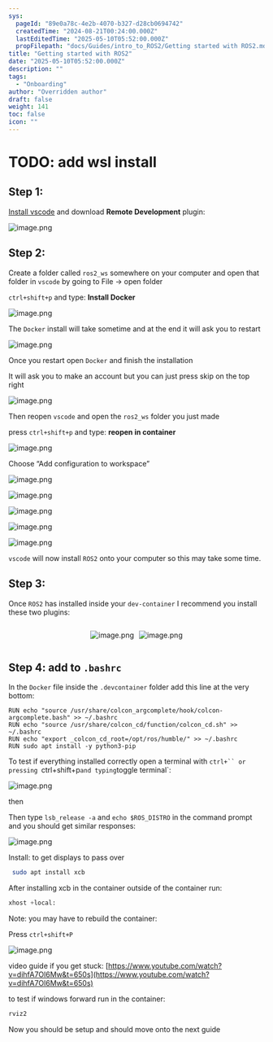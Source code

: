 ```yaml
---
sys:
  pageId: "89e0a78c-4e2b-4070-b327-d28cb0694742"
  createdTime: "2024-08-21T00:24:00.000Z"
  lastEditedTime: "2025-05-10T05:52:00.000Z"
  propFilepath: "docs/Guides/intro_to_ROS2/Getting started with ROS2.md"
title: "Getting started with ROS2"
date: "2025-05-10T05:52:00.000Z"
description: ""
tags:
  - "Onboarding"
author: "Overridden author"
draft: false
weight: 141
toc: false
icon: ""
---
```


# TODO: add wsl install

## Step 1:

[Install vscode](https://code.visualstudio.com/download) and download **Remote Development** plugin:

![image.png](https://prod-files-secure.s3.us-west-2.amazonaws.com/d518164a-d88e-44d1-a4ee-3adb3bd8bce0/efb52993-1881-4a40-b95e-6f020334f022/image.png?X-Amz-Algorithm=AWS4-HMAC-SHA256&X-Amz-Content-Sha256=UNSIGNED-PAYLOAD&X-Amz-Credential=ASIAZI2LB4665DXC5ICW%2F20250601%2Fus-west-2%2Fs3%2Faws4_request&X-Amz-Date=20250601T100858Z&X-Amz-Expires=3600&X-Amz-Security-Token=IQoJb3JpZ2luX2VjEAoaCXVzLXdlc3QtMiJGMEQCIBLdv3ZJAdy%2BMxsoNoOP2j6QUJ1pkZ9BgSPveQXhIpx7AiBL44HNqZ%2FH9%2BXWebt0B9OtjjrxjYDQ7clnJg8pr26DKCqIBAjT%2F%2F%2F%2F%2F%2F%2F%2F%2F%2F8BEAAaDDYzNzQyMzE4MzgwNSIMRQvdy2vMLO7oGtanKtwDQ8OfolnhRKhixbvoiTX5ajnDlZLRAZVMdoKT2NVb16%2Bg4al0s0he801YP6BX6V9O9PQjdLCuaFnZ9TGqrrOTANZ6OLxwmq7ieMLeoX8qc25uq4CGb0x8CD9St8Sk0lvoUPU6CcS656SU4RbFdbnfSGi5gG2hO7n6xU4IJ2WqAx5HGxUPEzzDkI2CVZP4dh%2Fw%2Bh3VRUfkKGmAlZ4k9ZAMACwsevC2B4crxP%2FqFyhcK4x6hHzXq2aVePgLWfEl1JAg0m866CUhk4kdJKRmkgFUtfjgRweZbgOO%2F0K8KoGR%2B%2FKH7yDMUEa1swypLcBP50cSHPYuH9ZsNmNEYPUdM45l5CL%2F1Zj%2FUVSBJLh%2B1UkMTe5HtMgiYmf0Zu30cD08P14Qfv2CneF%2FBncXqAtJs0KM4Dr1UXR6oiocr131yeGqbKA%2BC6sxVb%2FYlJze2q70%2BsBCAtyvQzOHZCMz1dJF80DHhu31qzTwrwSXX0xl3LwdPkABIVyQvDJX4QxEI4fkU9xHduQybTIy36FPImTUZhJkdwOJb1heWyevzwQnQRFmzZI8NGfQExVQk%2B%2BD7KM2nON5u0OBbFWlqsxTni%2BP5SXohXV2DkG72HOI%2B2F8ektUXtsmVzxi1r4X6p8AwsIw277wwQY6pgHHx3YrtNcxp2DpxN7pqFhAwcP1TBbkDIxLqScqk%2BqJOpwT1mvExPAQj3ozB%2BiOxyn6ofikJBnCzDuJlMM02Qxg6Cb8FcOfiGoFvOKtIhA9solVh5vgqXe9m7eeJ85nN8f0DofpKgQHMtqlpKgCGQi%2BszdI6OvEDNtK8Vzp2SkLZh7Rjh3Jo%2FDXB2Si2c2vrNLwSbzggG5Rdh56LxBXJyduZc8odHmS&X-Amz-Signature=2580c8e830e3537ef0aa80fd201d3313ade1fb45af6c9c233796c7edd5c54706&X-Amz-SignedHeaders=host&x-id=GetObject)

## Step 2:

Create a folder called `ros2_ws` somewhere on your computer and open that folder in `vscode` by going to File → open folder 

`ctrl+shift+p` and type: **Install Docker**

![image.png](https://prod-files-secure.s3.us-west-2.amazonaws.com/d518164a-d88e-44d1-a4ee-3adb3bd8bce0/2269dc0e-1cd5-47ff-bceb-c04ad9b2eab0/image.png?X-Amz-Algorithm=AWS4-HMAC-SHA256&X-Amz-Content-Sha256=UNSIGNED-PAYLOAD&X-Amz-Credential=ASIAZI2LB4665DXC5ICW%2F20250601%2Fus-west-2%2Fs3%2Faws4_request&X-Amz-Date=20250601T100858Z&X-Amz-Expires=3600&X-Amz-Security-Token=IQoJb3JpZ2luX2VjEAoaCXVzLXdlc3QtMiJGMEQCIBLdv3ZJAdy%2BMxsoNoOP2j6QUJ1pkZ9BgSPveQXhIpx7AiBL44HNqZ%2FH9%2BXWebt0B9OtjjrxjYDQ7clnJg8pr26DKCqIBAjT%2F%2F%2F%2F%2F%2F%2F%2F%2F%2F8BEAAaDDYzNzQyMzE4MzgwNSIMRQvdy2vMLO7oGtanKtwDQ8OfolnhRKhixbvoiTX5ajnDlZLRAZVMdoKT2NVb16%2Bg4al0s0he801YP6BX6V9O9PQjdLCuaFnZ9TGqrrOTANZ6OLxwmq7ieMLeoX8qc25uq4CGb0x8CD9St8Sk0lvoUPU6CcS656SU4RbFdbnfSGi5gG2hO7n6xU4IJ2WqAx5HGxUPEzzDkI2CVZP4dh%2Fw%2Bh3VRUfkKGmAlZ4k9ZAMACwsevC2B4crxP%2FqFyhcK4x6hHzXq2aVePgLWfEl1JAg0m866CUhk4kdJKRmkgFUtfjgRweZbgOO%2F0K8KoGR%2B%2FKH7yDMUEa1swypLcBP50cSHPYuH9ZsNmNEYPUdM45l5CL%2F1Zj%2FUVSBJLh%2B1UkMTe5HtMgiYmf0Zu30cD08P14Qfv2CneF%2FBncXqAtJs0KM4Dr1UXR6oiocr131yeGqbKA%2BC6sxVb%2FYlJze2q70%2BsBCAtyvQzOHZCMz1dJF80DHhu31qzTwrwSXX0xl3LwdPkABIVyQvDJX4QxEI4fkU9xHduQybTIy36FPImTUZhJkdwOJb1heWyevzwQnQRFmzZI8NGfQExVQk%2B%2BD7KM2nON5u0OBbFWlqsxTni%2BP5SXohXV2DkG72HOI%2B2F8ektUXtsmVzxi1r4X6p8AwsIw277wwQY6pgHHx3YrtNcxp2DpxN7pqFhAwcP1TBbkDIxLqScqk%2BqJOpwT1mvExPAQj3ozB%2BiOxyn6ofikJBnCzDuJlMM02Qxg6Cb8FcOfiGoFvOKtIhA9solVh5vgqXe9m7eeJ85nN8f0DofpKgQHMtqlpKgCGQi%2BszdI6OvEDNtK8Vzp2SkLZh7Rjh3Jo%2FDXB2Si2c2vrNLwSbzggG5Rdh56LxBXJyduZc8odHmS&X-Amz-Signature=4f88b4eb610be6458c831b53c0449e55ffd6107ae91107748210bc00628069a8&X-Amz-SignedHeaders=host&x-id=GetObject)

The `Docker` install will take sometime and at the end it will ask you to restart

![image.png](https://prod-files-secure.s3.us-west-2.amazonaws.com/d518164a-d88e-44d1-a4ee-3adb3bd8bce0/ed233f78-be33-4b1f-b89c-9c346c0e961e/image.png?X-Amz-Algorithm=AWS4-HMAC-SHA256&X-Amz-Content-Sha256=UNSIGNED-PAYLOAD&X-Amz-Credential=ASIAZI2LB4665DXC5ICW%2F20250601%2Fus-west-2%2Fs3%2Faws4_request&X-Amz-Date=20250601T100858Z&X-Amz-Expires=3600&X-Amz-Security-Token=IQoJb3JpZ2luX2VjEAoaCXVzLXdlc3QtMiJGMEQCIBLdv3ZJAdy%2BMxsoNoOP2j6QUJ1pkZ9BgSPveQXhIpx7AiBL44HNqZ%2FH9%2BXWebt0B9OtjjrxjYDQ7clnJg8pr26DKCqIBAjT%2F%2F%2F%2F%2F%2F%2F%2F%2F%2F8BEAAaDDYzNzQyMzE4MzgwNSIMRQvdy2vMLO7oGtanKtwDQ8OfolnhRKhixbvoiTX5ajnDlZLRAZVMdoKT2NVb16%2Bg4al0s0he801YP6BX6V9O9PQjdLCuaFnZ9TGqrrOTANZ6OLxwmq7ieMLeoX8qc25uq4CGb0x8CD9St8Sk0lvoUPU6CcS656SU4RbFdbnfSGi5gG2hO7n6xU4IJ2WqAx5HGxUPEzzDkI2CVZP4dh%2Fw%2Bh3VRUfkKGmAlZ4k9ZAMACwsevC2B4crxP%2FqFyhcK4x6hHzXq2aVePgLWfEl1JAg0m866CUhk4kdJKRmkgFUtfjgRweZbgOO%2F0K8KoGR%2B%2FKH7yDMUEa1swypLcBP50cSHPYuH9ZsNmNEYPUdM45l5CL%2F1Zj%2FUVSBJLh%2B1UkMTe5HtMgiYmf0Zu30cD08P14Qfv2CneF%2FBncXqAtJs0KM4Dr1UXR6oiocr131yeGqbKA%2BC6sxVb%2FYlJze2q70%2BsBCAtyvQzOHZCMz1dJF80DHhu31qzTwrwSXX0xl3LwdPkABIVyQvDJX4QxEI4fkU9xHduQybTIy36FPImTUZhJkdwOJb1heWyevzwQnQRFmzZI8NGfQExVQk%2B%2BD7KM2nON5u0OBbFWlqsxTni%2BP5SXohXV2DkG72HOI%2B2F8ektUXtsmVzxi1r4X6p8AwsIw277wwQY6pgHHx3YrtNcxp2DpxN7pqFhAwcP1TBbkDIxLqScqk%2BqJOpwT1mvExPAQj3ozB%2BiOxyn6ofikJBnCzDuJlMM02Qxg6Cb8FcOfiGoFvOKtIhA9solVh5vgqXe9m7eeJ85nN8f0DofpKgQHMtqlpKgCGQi%2BszdI6OvEDNtK8Vzp2SkLZh7Rjh3Jo%2FDXB2Si2c2vrNLwSbzggG5Rdh56LxBXJyduZc8odHmS&X-Amz-Signature=2f2907af0a64495780d4934f72dfc781a933de6e37f47e62f781e571f4ca9468&X-Amz-SignedHeaders=host&x-id=GetObject)

Once you restart open `Docker` and finish the installation

It will ask you to make an account but you can just press skip on the top right

![image.png](https://prod-files-secure.s3.us-west-2.amazonaws.com/d518164a-d88e-44d1-a4ee-3adb3bd8bce0/21010ad9-1659-4fd9-9f59-9932a09b2a3d/image.png?X-Amz-Algorithm=AWS4-HMAC-SHA256&X-Amz-Content-Sha256=UNSIGNED-PAYLOAD&X-Amz-Credential=ASIAZI2LB4665DXC5ICW%2F20250601%2Fus-west-2%2Fs3%2Faws4_request&X-Amz-Date=20250601T100858Z&X-Amz-Expires=3600&X-Amz-Security-Token=IQoJb3JpZ2luX2VjEAoaCXVzLXdlc3QtMiJGMEQCIBLdv3ZJAdy%2BMxsoNoOP2j6QUJ1pkZ9BgSPveQXhIpx7AiBL44HNqZ%2FH9%2BXWebt0B9OtjjrxjYDQ7clnJg8pr26DKCqIBAjT%2F%2F%2F%2F%2F%2F%2F%2F%2F%2F8BEAAaDDYzNzQyMzE4MzgwNSIMRQvdy2vMLO7oGtanKtwDQ8OfolnhRKhixbvoiTX5ajnDlZLRAZVMdoKT2NVb16%2Bg4al0s0he801YP6BX6V9O9PQjdLCuaFnZ9TGqrrOTANZ6OLxwmq7ieMLeoX8qc25uq4CGb0x8CD9St8Sk0lvoUPU6CcS656SU4RbFdbnfSGi5gG2hO7n6xU4IJ2WqAx5HGxUPEzzDkI2CVZP4dh%2Fw%2Bh3VRUfkKGmAlZ4k9ZAMACwsevC2B4crxP%2FqFyhcK4x6hHzXq2aVePgLWfEl1JAg0m866CUhk4kdJKRmkgFUtfjgRweZbgOO%2F0K8KoGR%2B%2FKH7yDMUEa1swypLcBP50cSHPYuH9ZsNmNEYPUdM45l5CL%2F1Zj%2FUVSBJLh%2B1UkMTe5HtMgiYmf0Zu30cD08P14Qfv2CneF%2FBncXqAtJs0KM4Dr1UXR6oiocr131yeGqbKA%2BC6sxVb%2FYlJze2q70%2BsBCAtyvQzOHZCMz1dJF80DHhu31qzTwrwSXX0xl3LwdPkABIVyQvDJX4QxEI4fkU9xHduQybTIy36FPImTUZhJkdwOJb1heWyevzwQnQRFmzZI8NGfQExVQk%2B%2BD7KM2nON5u0OBbFWlqsxTni%2BP5SXohXV2DkG72HOI%2B2F8ektUXtsmVzxi1r4X6p8AwsIw277wwQY6pgHHx3YrtNcxp2DpxN7pqFhAwcP1TBbkDIxLqScqk%2BqJOpwT1mvExPAQj3ozB%2BiOxyn6ofikJBnCzDuJlMM02Qxg6Cb8FcOfiGoFvOKtIhA9solVh5vgqXe9m7eeJ85nN8f0DofpKgQHMtqlpKgCGQi%2BszdI6OvEDNtK8Vzp2SkLZh7Rjh3Jo%2FDXB2Si2c2vrNLwSbzggG5Rdh56LxBXJyduZc8odHmS&X-Amz-Signature=fdf4b4bfd085913aafacc5055bdfb85fe9ca51ee586f4dfeef7130e6add20feb&X-Amz-SignedHeaders=host&x-id=GetObject)

Then reopen `vscode` and open the `ros2_ws` folder you just made

press `ctrl+shift+p` and type: **reopen in container**

![image.png](https://prod-files-secure.s3.us-west-2.amazonaws.com/d518164a-d88e-44d1-a4ee-3adb3bd8bce0/4e93b8c2-41ad-488c-8095-c74205196118/image.png?X-Amz-Algorithm=AWS4-HMAC-SHA256&X-Amz-Content-Sha256=UNSIGNED-PAYLOAD&X-Amz-Credential=ASIAZI2LB4665DXC5ICW%2F20250601%2Fus-west-2%2Fs3%2Faws4_request&X-Amz-Date=20250601T100858Z&X-Amz-Expires=3600&X-Amz-Security-Token=IQoJb3JpZ2luX2VjEAoaCXVzLXdlc3QtMiJGMEQCIBLdv3ZJAdy%2BMxsoNoOP2j6QUJ1pkZ9BgSPveQXhIpx7AiBL44HNqZ%2FH9%2BXWebt0B9OtjjrxjYDQ7clnJg8pr26DKCqIBAjT%2F%2F%2F%2F%2F%2F%2F%2F%2F%2F8BEAAaDDYzNzQyMzE4MzgwNSIMRQvdy2vMLO7oGtanKtwDQ8OfolnhRKhixbvoiTX5ajnDlZLRAZVMdoKT2NVb16%2Bg4al0s0he801YP6BX6V9O9PQjdLCuaFnZ9TGqrrOTANZ6OLxwmq7ieMLeoX8qc25uq4CGb0x8CD9St8Sk0lvoUPU6CcS656SU4RbFdbnfSGi5gG2hO7n6xU4IJ2WqAx5HGxUPEzzDkI2CVZP4dh%2Fw%2Bh3VRUfkKGmAlZ4k9ZAMACwsevC2B4crxP%2FqFyhcK4x6hHzXq2aVePgLWfEl1JAg0m866CUhk4kdJKRmkgFUtfjgRweZbgOO%2F0K8KoGR%2B%2FKH7yDMUEa1swypLcBP50cSHPYuH9ZsNmNEYPUdM45l5CL%2F1Zj%2FUVSBJLh%2B1UkMTe5HtMgiYmf0Zu30cD08P14Qfv2CneF%2FBncXqAtJs0KM4Dr1UXR6oiocr131yeGqbKA%2BC6sxVb%2FYlJze2q70%2BsBCAtyvQzOHZCMz1dJF80DHhu31qzTwrwSXX0xl3LwdPkABIVyQvDJX4QxEI4fkU9xHduQybTIy36FPImTUZhJkdwOJb1heWyevzwQnQRFmzZI8NGfQExVQk%2B%2BD7KM2nON5u0OBbFWlqsxTni%2BP5SXohXV2DkG72HOI%2B2F8ektUXtsmVzxi1r4X6p8AwsIw277wwQY6pgHHx3YrtNcxp2DpxN7pqFhAwcP1TBbkDIxLqScqk%2BqJOpwT1mvExPAQj3ozB%2BiOxyn6ofikJBnCzDuJlMM02Qxg6Cb8FcOfiGoFvOKtIhA9solVh5vgqXe9m7eeJ85nN8f0DofpKgQHMtqlpKgCGQi%2BszdI6OvEDNtK8Vzp2SkLZh7Rjh3Jo%2FDXB2Si2c2vrNLwSbzggG5Rdh56LxBXJyduZc8odHmS&X-Amz-Signature=03a897f9cb035f508a12040ee709e6f1d724830d0f0bf466a51a3ab6c89fb18b&X-Amz-SignedHeaders=host&x-id=GetObject)

Choose “Add configuration to workspace”

![image.png](https://prod-files-secure.s3.us-west-2.amazonaws.com/d518164a-d88e-44d1-a4ee-3adb3bd8bce0/9560b282-5060-4989-ba37-97e7b2c22476/image.png?X-Amz-Algorithm=AWS4-HMAC-SHA256&X-Amz-Content-Sha256=UNSIGNED-PAYLOAD&X-Amz-Credential=ASIAZI2LB4665DXC5ICW%2F20250601%2Fus-west-2%2Fs3%2Faws4_request&X-Amz-Date=20250601T100858Z&X-Amz-Expires=3600&X-Amz-Security-Token=IQoJb3JpZ2luX2VjEAoaCXVzLXdlc3QtMiJGMEQCIBLdv3ZJAdy%2BMxsoNoOP2j6QUJ1pkZ9BgSPveQXhIpx7AiBL44HNqZ%2FH9%2BXWebt0B9OtjjrxjYDQ7clnJg8pr26DKCqIBAjT%2F%2F%2F%2F%2F%2F%2F%2F%2F%2F8BEAAaDDYzNzQyMzE4MzgwNSIMRQvdy2vMLO7oGtanKtwDQ8OfolnhRKhixbvoiTX5ajnDlZLRAZVMdoKT2NVb16%2Bg4al0s0he801YP6BX6V9O9PQjdLCuaFnZ9TGqrrOTANZ6OLxwmq7ieMLeoX8qc25uq4CGb0x8CD9St8Sk0lvoUPU6CcS656SU4RbFdbnfSGi5gG2hO7n6xU4IJ2WqAx5HGxUPEzzDkI2CVZP4dh%2Fw%2Bh3VRUfkKGmAlZ4k9ZAMACwsevC2B4crxP%2FqFyhcK4x6hHzXq2aVePgLWfEl1JAg0m866CUhk4kdJKRmkgFUtfjgRweZbgOO%2F0K8KoGR%2B%2FKH7yDMUEa1swypLcBP50cSHPYuH9ZsNmNEYPUdM45l5CL%2F1Zj%2FUVSBJLh%2B1UkMTe5HtMgiYmf0Zu30cD08P14Qfv2CneF%2FBncXqAtJs0KM4Dr1UXR6oiocr131yeGqbKA%2BC6sxVb%2FYlJze2q70%2BsBCAtyvQzOHZCMz1dJF80DHhu31qzTwrwSXX0xl3LwdPkABIVyQvDJX4QxEI4fkU9xHduQybTIy36FPImTUZhJkdwOJb1heWyevzwQnQRFmzZI8NGfQExVQk%2B%2BD7KM2nON5u0OBbFWlqsxTni%2BP5SXohXV2DkG72HOI%2B2F8ektUXtsmVzxi1r4X6p8AwsIw277wwQY6pgHHx3YrtNcxp2DpxN7pqFhAwcP1TBbkDIxLqScqk%2BqJOpwT1mvExPAQj3ozB%2BiOxyn6ofikJBnCzDuJlMM02Qxg6Cb8FcOfiGoFvOKtIhA9solVh5vgqXe9m7eeJ85nN8f0DofpKgQHMtqlpKgCGQi%2BszdI6OvEDNtK8Vzp2SkLZh7Rjh3Jo%2FDXB2Si2c2vrNLwSbzggG5Rdh56LxBXJyduZc8odHmS&X-Amz-Signature=f360b5f0fb4a80919fedf9d5f634232ee9ae92877a3755ac2c07c03dea09a2e6&X-Amz-SignedHeaders=host&x-id=GetObject)

![image.png](https://prod-files-secure.s3.us-west-2.amazonaws.com/d518164a-d88e-44d1-a4ee-3adb3bd8bce0/2ee63f81-886b-48e8-a553-dc6e5eac99e4/image.png?X-Amz-Algorithm=AWS4-HMAC-SHA256&X-Amz-Content-Sha256=UNSIGNED-PAYLOAD&X-Amz-Credential=ASIAZI2LB4665DXC5ICW%2F20250601%2Fus-west-2%2Fs3%2Faws4_request&X-Amz-Date=20250601T100858Z&X-Amz-Expires=3600&X-Amz-Security-Token=IQoJb3JpZ2luX2VjEAoaCXVzLXdlc3QtMiJGMEQCIBLdv3ZJAdy%2BMxsoNoOP2j6QUJ1pkZ9BgSPveQXhIpx7AiBL44HNqZ%2FH9%2BXWebt0B9OtjjrxjYDQ7clnJg8pr26DKCqIBAjT%2F%2F%2F%2F%2F%2F%2F%2F%2F%2F8BEAAaDDYzNzQyMzE4MzgwNSIMRQvdy2vMLO7oGtanKtwDQ8OfolnhRKhixbvoiTX5ajnDlZLRAZVMdoKT2NVb16%2Bg4al0s0he801YP6BX6V9O9PQjdLCuaFnZ9TGqrrOTANZ6OLxwmq7ieMLeoX8qc25uq4CGb0x8CD9St8Sk0lvoUPU6CcS656SU4RbFdbnfSGi5gG2hO7n6xU4IJ2WqAx5HGxUPEzzDkI2CVZP4dh%2Fw%2Bh3VRUfkKGmAlZ4k9ZAMACwsevC2B4crxP%2FqFyhcK4x6hHzXq2aVePgLWfEl1JAg0m866CUhk4kdJKRmkgFUtfjgRweZbgOO%2F0K8KoGR%2B%2FKH7yDMUEa1swypLcBP50cSHPYuH9ZsNmNEYPUdM45l5CL%2F1Zj%2FUVSBJLh%2B1UkMTe5HtMgiYmf0Zu30cD08P14Qfv2CneF%2FBncXqAtJs0KM4Dr1UXR6oiocr131yeGqbKA%2BC6sxVb%2FYlJze2q70%2BsBCAtyvQzOHZCMz1dJF80DHhu31qzTwrwSXX0xl3LwdPkABIVyQvDJX4QxEI4fkU9xHduQybTIy36FPImTUZhJkdwOJb1heWyevzwQnQRFmzZI8NGfQExVQk%2B%2BD7KM2nON5u0OBbFWlqsxTni%2BP5SXohXV2DkG72HOI%2B2F8ektUXtsmVzxi1r4X6p8AwsIw277wwQY6pgHHx3YrtNcxp2DpxN7pqFhAwcP1TBbkDIxLqScqk%2BqJOpwT1mvExPAQj3ozB%2BiOxyn6ofikJBnCzDuJlMM02Qxg6Cb8FcOfiGoFvOKtIhA9solVh5vgqXe9m7eeJ85nN8f0DofpKgQHMtqlpKgCGQi%2BszdI6OvEDNtK8Vzp2SkLZh7Rjh3Jo%2FDXB2Si2c2vrNLwSbzggG5Rdh56LxBXJyduZc8odHmS&X-Amz-Signature=e3bfa038f8e943df29d06010d10dccdb09b41a469190cda3e596c295470de772&X-Amz-SignedHeaders=host&x-id=GetObject)

![image.png](https://prod-files-secure.s3.us-west-2.amazonaws.com/d518164a-d88e-44d1-a4ee-3adb3bd8bce0/ae1580b2-b048-407e-aed9-b584224a7a04/image.png?X-Amz-Algorithm=AWS4-HMAC-SHA256&X-Amz-Content-Sha256=UNSIGNED-PAYLOAD&X-Amz-Credential=ASIAZI2LB4665DXC5ICW%2F20250601%2Fus-west-2%2Fs3%2Faws4_request&X-Amz-Date=20250601T100858Z&X-Amz-Expires=3600&X-Amz-Security-Token=IQoJb3JpZ2luX2VjEAoaCXVzLXdlc3QtMiJGMEQCIBLdv3ZJAdy%2BMxsoNoOP2j6QUJ1pkZ9BgSPveQXhIpx7AiBL44HNqZ%2FH9%2BXWebt0B9OtjjrxjYDQ7clnJg8pr26DKCqIBAjT%2F%2F%2F%2F%2F%2F%2F%2F%2F%2F8BEAAaDDYzNzQyMzE4MzgwNSIMRQvdy2vMLO7oGtanKtwDQ8OfolnhRKhixbvoiTX5ajnDlZLRAZVMdoKT2NVb16%2Bg4al0s0he801YP6BX6V9O9PQjdLCuaFnZ9TGqrrOTANZ6OLxwmq7ieMLeoX8qc25uq4CGb0x8CD9St8Sk0lvoUPU6CcS656SU4RbFdbnfSGi5gG2hO7n6xU4IJ2WqAx5HGxUPEzzDkI2CVZP4dh%2Fw%2Bh3VRUfkKGmAlZ4k9ZAMACwsevC2B4crxP%2FqFyhcK4x6hHzXq2aVePgLWfEl1JAg0m866CUhk4kdJKRmkgFUtfjgRweZbgOO%2F0K8KoGR%2B%2FKH7yDMUEa1swypLcBP50cSHPYuH9ZsNmNEYPUdM45l5CL%2F1Zj%2FUVSBJLh%2B1UkMTe5HtMgiYmf0Zu30cD08P14Qfv2CneF%2FBncXqAtJs0KM4Dr1UXR6oiocr131yeGqbKA%2BC6sxVb%2FYlJze2q70%2BsBCAtyvQzOHZCMz1dJF80DHhu31qzTwrwSXX0xl3LwdPkABIVyQvDJX4QxEI4fkU9xHduQybTIy36FPImTUZhJkdwOJb1heWyevzwQnQRFmzZI8NGfQExVQk%2B%2BD7KM2nON5u0OBbFWlqsxTni%2BP5SXohXV2DkG72HOI%2B2F8ektUXtsmVzxi1r4X6p8AwsIw277wwQY6pgHHx3YrtNcxp2DpxN7pqFhAwcP1TBbkDIxLqScqk%2BqJOpwT1mvExPAQj3ozB%2BiOxyn6ofikJBnCzDuJlMM02Qxg6Cb8FcOfiGoFvOKtIhA9solVh5vgqXe9m7eeJ85nN8f0DofpKgQHMtqlpKgCGQi%2BszdI6OvEDNtK8Vzp2SkLZh7Rjh3Jo%2FDXB2Si2c2vrNLwSbzggG5Rdh56LxBXJyduZc8odHmS&X-Amz-Signature=43aeb266fdb66b4bbd6029cd3aba1c29a0860f35e83530cc34b6d48d8f432694&X-Amz-SignedHeaders=host&x-id=GetObject)

![image.png](https://prod-files-secure.s3.us-west-2.amazonaws.com/d518164a-d88e-44d1-a4ee-3adb3bd8bce0/53255b28-f75e-430f-b9e3-c0ac8577e42b/image.png?X-Amz-Algorithm=AWS4-HMAC-SHA256&X-Amz-Content-Sha256=UNSIGNED-PAYLOAD&X-Amz-Credential=ASIAZI2LB4665DXC5ICW%2F20250601%2Fus-west-2%2Fs3%2Faws4_request&X-Amz-Date=20250601T100858Z&X-Amz-Expires=3600&X-Amz-Security-Token=IQoJb3JpZ2luX2VjEAoaCXVzLXdlc3QtMiJGMEQCIBLdv3ZJAdy%2BMxsoNoOP2j6QUJ1pkZ9BgSPveQXhIpx7AiBL44HNqZ%2FH9%2BXWebt0B9OtjjrxjYDQ7clnJg8pr26DKCqIBAjT%2F%2F%2F%2F%2F%2F%2F%2F%2F%2F8BEAAaDDYzNzQyMzE4MzgwNSIMRQvdy2vMLO7oGtanKtwDQ8OfolnhRKhixbvoiTX5ajnDlZLRAZVMdoKT2NVb16%2Bg4al0s0he801YP6BX6V9O9PQjdLCuaFnZ9TGqrrOTANZ6OLxwmq7ieMLeoX8qc25uq4CGb0x8CD9St8Sk0lvoUPU6CcS656SU4RbFdbnfSGi5gG2hO7n6xU4IJ2WqAx5HGxUPEzzDkI2CVZP4dh%2Fw%2Bh3VRUfkKGmAlZ4k9ZAMACwsevC2B4crxP%2FqFyhcK4x6hHzXq2aVePgLWfEl1JAg0m866CUhk4kdJKRmkgFUtfjgRweZbgOO%2F0K8KoGR%2B%2FKH7yDMUEa1swypLcBP50cSHPYuH9ZsNmNEYPUdM45l5CL%2F1Zj%2FUVSBJLh%2B1UkMTe5HtMgiYmf0Zu30cD08P14Qfv2CneF%2FBncXqAtJs0KM4Dr1UXR6oiocr131yeGqbKA%2BC6sxVb%2FYlJze2q70%2BsBCAtyvQzOHZCMz1dJF80DHhu31qzTwrwSXX0xl3LwdPkABIVyQvDJX4QxEI4fkU9xHduQybTIy36FPImTUZhJkdwOJb1heWyevzwQnQRFmzZI8NGfQExVQk%2B%2BD7KM2nON5u0OBbFWlqsxTni%2BP5SXohXV2DkG72HOI%2B2F8ektUXtsmVzxi1r4X6p8AwsIw277wwQY6pgHHx3YrtNcxp2DpxN7pqFhAwcP1TBbkDIxLqScqk%2BqJOpwT1mvExPAQj3ozB%2BiOxyn6ofikJBnCzDuJlMM02Qxg6Cb8FcOfiGoFvOKtIhA9solVh5vgqXe9m7eeJ85nN8f0DofpKgQHMtqlpKgCGQi%2BszdI6OvEDNtK8Vzp2SkLZh7Rjh3Jo%2FDXB2Si2c2vrNLwSbzggG5Rdh56LxBXJyduZc8odHmS&X-Amz-Signature=dae3d0b5315bc88d606c1bf2401dff0a81ce76ef930b62ac4f16935f7b106a57&X-Amz-SignedHeaders=host&x-id=GetObject)

![image.png](https://prod-files-secure.s3.us-west-2.amazonaws.com/d518164a-d88e-44d1-a4ee-3adb3bd8bce0/7c562767-5af9-4ffb-97d1-327bcdf4ee00/image.png?X-Amz-Algorithm=AWS4-HMAC-SHA256&X-Amz-Content-Sha256=UNSIGNED-PAYLOAD&X-Amz-Credential=ASIAZI2LB4665DXC5ICW%2F20250601%2Fus-west-2%2Fs3%2Faws4_request&X-Amz-Date=20250601T100858Z&X-Amz-Expires=3600&X-Amz-Security-Token=IQoJb3JpZ2luX2VjEAoaCXVzLXdlc3QtMiJGMEQCIBLdv3ZJAdy%2BMxsoNoOP2j6QUJ1pkZ9BgSPveQXhIpx7AiBL44HNqZ%2FH9%2BXWebt0B9OtjjrxjYDQ7clnJg8pr26DKCqIBAjT%2F%2F%2F%2F%2F%2F%2F%2F%2F%2F8BEAAaDDYzNzQyMzE4MzgwNSIMRQvdy2vMLO7oGtanKtwDQ8OfolnhRKhixbvoiTX5ajnDlZLRAZVMdoKT2NVb16%2Bg4al0s0he801YP6BX6V9O9PQjdLCuaFnZ9TGqrrOTANZ6OLxwmq7ieMLeoX8qc25uq4CGb0x8CD9St8Sk0lvoUPU6CcS656SU4RbFdbnfSGi5gG2hO7n6xU4IJ2WqAx5HGxUPEzzDkI2CVZP4dh%2Fw%2Bh3VRUfkKGmAlZ4k9ZAMACwsevC2B4crxP%2FqFyhcK4x6hHzXq2aVePgLWfEl1JAg0m866CUhk4kdJKRmkgFUtfjgRweZbgOO%2F0K8KoGR%2B%2FKH7yDMUEa1swypLcBP50cSHPYuH9ZsNmNEYPUdM45l5CL%2F1Zj%2FUVSBJLh%2B1UkMTe5HtMgiYmf0Zu30cD08P14Qfv2CneF%2FBncXqAtJs0KM4Dr1UXR6oiocr131yeGqbKA%2BC6sxVb%2FYlJze2q70%2BsBCAtyvQzOHZCMz1dJF80DHhu31qzTwrwSXX0xl3LwdPkABIVyQvDJX4QxEI4fkU9xHduQybTIy36FPImTUZhJkdwOJb1heWyevzwQnQRFmzZI8NGfQExVQk%2B%2BD7KM2nON5u0OBbFWlqsxTni%2BP5SXohXV2DkG72HOI%2B2F8ektUXtsmVzxi1r4X6p8AwsIw277wwQY6pgHHx3YrtNcxp2DpxN7pqFhAwcP1TBbkDIxLqScqk%2BqJOpwT1mvExPAQj3ozB%2BiOxyn6ofikJBnCzDuJlMM02Qxg6Cb8FcOfiGoFvOKtIhA9solVh5vgqXe9m7eeJ85nN8f0DofpKgQHMtqlpKgCGQi%2BszdI6OvEDNtK8Vzp2SkLZh7Rjh3Jo%2FDXB2Si2c2vrNLwSbzggG5Rdh56LxBXJyduZc8odHmS&X-Amz-Signature=e5c0e73f4acef8545c3027e1d0c1b714504a8cb233681dd80ddd1d8d1365bfae&X-Amz-SignedHeaders=host&x-id=GetObject)

`vscode` will now install `ROS2` onto your computer so this may take some time.

## Step 3:

Once `ROS2` has installed inside your `dev-container` I recommend you install these two plugins:

<div style="display: flex;flex-direction: row; column-gap:10px; max-width: 630px;justify-content: center;">
<div>

![image.png](https://prod-files-secure.s3.us-west-2.amazonaws.com/d518164a-d88e-44d1-a4ee-3adb3bd8bce0/3fc3d550-5a54-4ba1-ba6b-faa01cdb7369/image.png?X-Amz-Algorithm=AWS4-HMAC-SHA256&X-Amz-Content-Sha256=UNSIGNED-PAYLOAD&X-Amz-Credential=ASIAZI2LB466ZWOEVE6K%2F20250601%2Fus-west-2%2Fs3%2Faws4_request&X-Amz-Date=20250601T100859Z&X-Amz-Expires=3600&X-Amz-Security-Token=IQoJb3JpZ2luX2VjEAgaCXVzLXdlc3QtMiJHMEUCIQDhT9tzkLkQQ0gZmnb0wI%2F95qfuAkRR0q1Yg6LQtCcQ%2BgIgDErS%2B73aBEfE5tdpqa7W7gYVXKZD2Xb2ML4emMkEE3IqiAQI0f%2F%2F%2F%2F%2F%2F%2F%2F%2F%2FARAAGgw2Mzc0MjMxODM4MDUiDHZ3lLCOw1Z7fIkdrCrcA%2FpzMIx6U%2FJlobTKIYBbFIYZPwSupawZBACrU62ThbsjfqyF76GYdQsUGR3DOG0OvZzqRFKg7fDAbxqf0Hdmu%2BQysDpm4DGGJEls1TqmuKesiiNBr22mQurLWwCycZ74jLuoZPjU107CuKZrgAG75hFkk3k9RMon%2BNDOaL%2BS%2BlDY2yFCKIKKOgy4HYf8%2FCbkmzo%2BVkAhl%2BDEFDgQBKTIOh0YmEKnHcC78pdd53FmYbAwQvaqhENQFLEufhfWDoZOsz5BJxEqIL7Bn61fWC%2FWjhWLEy71a%2BIISUBbFWXHEcPyueuD7TU5%2BgPY3CkfNrx1mBdd62FpwaMrja2vkyImj7UyhOodcrYyv3xv5lD%2B0VsJ1DHljKLYyUw48OOTMnzTb%2B%2By7yGsz3bG0ZwM3PlIugod73ko8X6PhbsW0%2FLuqqAZEmqs1RtRMgMtVtQv0vn8%2B8fcr4lnw2Rwf%2F7m4GOVnd3ZF0cEtxYQukgBzkgxJMLzpXKgZKvJS1pTEqvj0Idzue%2FB%2FNT7dPYrIcL43pTWzm8EIeZr%2FLXMAUO8OzxBok2FkTaG7VoHcgJMLTs34rUCDEWUz3sqzYVk2Qqyd%2B5PrVr3COnoeGn%2Beiihiodn3jm0HjrrWxAYQZvdXRxtMLCF8MEGOqUBsbLfQGvnk3ESvFFDzRemU%2F3HFDyn8nng4tb8vVEqmtQm8B8gWpaKYYRoVKp4%2FCygMsF9TsdWA8MBRV2YkbQ4tGt5j1ASd6yYK3Ee5SmHCYkCzwGOqsLW%2FNEH6WBD8cc2FA1u8T2itKtTrnM%2BaUJNGi8NXaa24UlAr%2BD5XbGc7RWAcEZ08Fuj2rPKDwFQnptLAN0wR4%2FGxJOiaBFT98zz%2BlSLS557&X-Amz-Signature=7f1a9f922acf5754acd79f63bee4576a9bd710fe18ca764b9aef9c28ec5907ae&X-Amz-SignedHeaders=host&x-id=GetObject)

</div>
<div>

![image.png](https://prod-files-secure.s3.us-west-2.amazonaws.com/d518164a-d88e-44d1-a4ee-3adb3bd8bce0/d994cc66-13c2-4093-a5a3-f84cf4601a82/image.png?X-Amz-Algorithm=AWS4-HMAC-SHA256&X-Amz-Content-Sha256=UNSIGNED-PAYLOAD&X-Amz-Credential=ASIAZI2LB466ZYHGT7WW%2F20250601%2Fus-west-2%2Fs3%2Faws4_request&X-Amz-Date=20250601T100859Z&X-Amz-Expires=3600&X-Amz-Security-Token=IQoJb3JpZ2luX2VjEAgaCXVzLXdlc3QtMiJIMEYCIQDUHU%2FYU3sqbh2z771fCZ0OyXXsUf4fd6DiLn4HLKMooAIhANlXvgpnRCLaTFWGfmieoyt0hiSrnegPFyUAivozGc5gKogECNH%2F%2F%2F%2F%2F%2F%2F%2F%2F%2FwEQABoMNjM3NDIzMTgzODA1IgxWeTpSndqL9AQ6lxUq3ANseJutH0Oipgsgpj%2BtKOmQJkp4NHsZDb9nCUXlzKyJ6G4snqfEeiwROtwMn9l0VyO34G05rMBarJlaj%2B5m%2F3L%2F8uWPb4WZd0MzU82pSlmgJ0YIgxYyi8yWgOHyEc80yhuuYkm5GB7CyGRZBvc0RLtztVIdoWl5Kigftm9S5PlxEOY4%2F7NOerfOMd%2BF5810VJ3yEq4D1QTJfB1i7ylYlx6p%2B3NfBoEpLHPP3Nrh6NqF0ZoXJFOVxLzjobdS%2B%2FRdyWFhlNiOWxv6oX8HX9CgOdU2cRRkw0IwPyaLR%2B0Jfx3%2BExVLytqBHTqaqBl4SoyvHK9uJaO9cpJpfNdIQBaArcMiAjRTUdQuyOkKnJlkkZK2l4ZjFWxuPa780fXoIdGdhXVd97HRkkpKZOUZmgyKZPL3PPaEVvQ3LZk%2BHY7So8FPcA9ROEJ4gBrGjQix%2FNNGvJVgpxNAVjN8dU2FYNP02guEhr1IrJ4RXD1jMWaYLqc5ssKFuVGPTkQAEU3pJUayZJluP2r%2FUzh%2FW%2BQkW%2FLpW02dH5G12k18xH1QpTecVOZ1uC%2F0mpCqmUzh68gL2S6f7TuUc9u6ERNIS1zWF%2FmIBMycd%2BjH%2FMrgFm7WSP71HeLqn8z%2FE73%2FLv9lUoHpNzCTi%2FDBBjqkASQd502NvN7DJ1JOmwFn1CovSz%2BwnSneCBLw17n59lbzCBC3ylY8RZAbe3MoOAdtj07bXkjQENAIaSxJl6bNq%2F5vycZg36FiGB8cOfi8%2FLxHo1BjsOlR9fkUQp9CveNP3W7v29EaR%2FWSpePQMEnpQuyVSp81GYhn%2Bltar2pxB2jhr8nN%2BzVHrwugqoZafMz4z3GSiSerVYYqLjpT3j3gA8PFnhfi&X-Amz-Signature=763c9157d8cddaa7110b7b889451f98f653ff9c8b798607f7b5ba42561b74bdb&X-Amz-SignedHeaders=host&x-id=GetObject)

</div>
</div>

## Step 4: add to `.bashrc`

In the `Docker` file inside the `.devcontainer` folder add this line at the very bottom: 

```docker
RUN echo "source /usr/share/colcon_argcomplete/hook/colcon-argcomplete.bash" >> ~/.bashrc
RUN echo "source /usr/share/colcon_cd/function/colcon_cd.sh" >> ~/.bashrc
RUN echo "export _colcon_cd_root=/opt/ros/humble/" >> ~/.bashrc
RUN sudo apt install -y python3-pip 
```

To test if everything installed correctly open a terminal with `ctrl+`` or pressing `ctrl+shift+p` and typing `toggle terminal`:

![image.png](https://prod-files-secure.s3.us-west-2.amazonaws.com/d518164a-d88e-44d1-a4ee-3adb3bd8bce0/6a4943d8-b04e-4c02-9a58-775f3384d1a5/image.png?X-Amz-Algorithm=AWS4-HMAC-SHA256&X-Amz-Content-Sha256=UNSIGNED-PAYLOAD&X-Amz-Credential=ASIAZI2LB4665DXC5ICW%2F20250601%2Fus-west-2%2Fs3%2Faws4_request&X-Amz-Date=20250601T100858Z&X-Amz-Expires=3600&X-Amz-Security-Token=IQoJb3JpZ2luX2VjEAoaCXVzLXdlc3QtMiJGMEQCIBLdv3ZJAdy%2BMxsoNoOP2j6QUJ1pkZ9BgSPveQXhIpx7AiBL44HNqZ%2FH9%2BXWebt0B9OtjjrxjYDQ7clnJg8pr26DKCqIBAjT%2F%2F%2F%2F%2F%2F%2F%2F%2F%2F8BEAAaDDYzNzQyMzE4MzgwNSIMRQvdy2vMLO7oGtanKtwDQ8OfolnhRKhixbvoiTX5ajnDlZLRAZVMdoKT2NVb16%2Bg4al0s0he801YP6BX6V9O9PQjdLCuaFnZ9TGqrrOTANZ6OLxwmq7ieMLeoX8qc25uq4CGb0x8CD9St8Sk0lvoUPU6CcS656SU4RbFdbnfSGi5gG2hO7n6xU4IJ2WqAx5HGxUPEzzDkI2CVZP4dh%2Fw%2Bh3VRUfkKGmAlZ4k9ZAMACwsevC2B4crxP%2FqFyhcK4x6hHzXq2aVePgLWfEl1JAg0m866CUhk4kdJKRmkgFUtfjgRweZbgOO%2F0K8KoGR%2B%2FKH7yDMUEa1swypLcBP50cSHPYuH9ZsNmNEYPUdM45l5CL%2F1Zj%2FUVSBJLh%2B1UkMTe5HtMgiYmf0Zu30cD08P14Qfv2CneF%2FBncXqAtJs0KM4Dr1UXR6oiocr131yeGqbKA%2BC6sxVb%2FYlJze2q70%2BsBCAtyvQzOHZCMz1dJF80DHhu31qzTwrwSXX0xl3LwdPkABIVyQvDJX4QxEI4fkU9xHduQybTIy36FPImTUZhJkdwOJb1heWyevzwQnQRFmzZI8NGfQExVQk%2B%2BD7KM2nON5u0OBbFWlqsxTni%2BP5SXohXV2DkG72HOI%2B2F8ektUXtsmVzxi1r4X6p8AwsIw277wwQY6pgHHx3YrtNcxp2DpxN7pqFhAwcP1TBbkDIxLqScqk%2BqJOpwT1mvExPAQj3ozB%2BiOxyn6ofikJBnCzDuJlMM02Qxg6Cb8FcOfiGoFvOKtIhA9solVh5vgqXe9m7eeJ85nN8f0DofpKgQHMtqlpKgCGQi%2BszdI6OvEDNtK8Vzp2SkLZh7Rjh3Jo%2FDXB2Si2c2vrNLwSbzggG5Rdh56LxBXJyduZc8odHmS&X-Amz-Signature=cf683e0a584f50a3d989836e3edbec55c05e29300c116066216f837f71d6a391&X-Amz-SignedHeaders=host&x-id=GetObject)

then 

Then type `lsb_release -a` and `echo $ROS_DISTRO` in the command prompt and you should get similar responses:

![image.png](https://prod-files-secure.s3.us-west-2.amazonaws.com/d518164a-d88e-44d1-a4ee-3adb3bd8bce0/3e635dec-a805-4e85-8b9e-d000e5b71a4e/image.png?X-Amz-Algorithm=AWS4-HMAC-SHA256&X-Amz-Content-Sha256=UNSIGNED-PAYLOAD&X-Amz-Credential=ASIAZI2LB4665DXC5ICW%2F20250601%2Fus-west-2%2Fs3%2Faws4_request&X-Amz-Date=20250601T100858Z&X-Amz-Expires=3600&X-Amz-Security-Token=IQoJb3JpZ2luX2VjEAoaCXVzLXdlc3QtMiJGMEQCIBLdv3ZJAdy%2BMxsoNoOP2j6QUJ1pkZ9BgSPveQXhIpx7AiBL44HNqZ%2FH9%2BXWebt0B9OtjjrxjYDQ7clnJg8pr26DKCqIBAjT%2F%2F%2F%2F%2F%2F%2F%2F%2F%2F8BEAAaDDYzNzQyMzE4MzgwNSIMRQvdy2vMLO7oGtanKtwDQ8OfolnhRKhixbvoiTX5ajnDlZLRAZVMdoKT2NVb16%2Bg4al0s0he801YP6BX6V9O9PQjdLCuaFnZ9TGqrrOTANZ6OLxwmq7ieMLeoX8qc25uq4CGb0x8CD9St8Sk0lvoUPU6CcS656SU4RbFdbnfSGi5gG2hO7n6xU4IJ2WqAx5HGxUPEzzDkI2CVZP4dh%2Fw%2Bh3VRUfkKGmAlZ4k9ZAMACwsevC2B4crxP%2FqFyhcK4x6hHzXq2aVePgLWfEl1JAg0m866CUhk4kdJKRmkgFUtfjgRweZbgOO%2F0K8KoGR%2B%2FKH7yDMUEa1swypLcBP50cSHPYuH9ZsNmNEYPUdM45l5CL%2F1Zj%2FUVSBJLh%2B1UkMTe5HtMgiYmf0Zu30cD08P14Qfv2CneF%2FBncXqAtJs0KM4Dr1UXR6oiocr131yeGqbKA%2BC6sxVb%2FYlJze2q70%2BsBCAtyvQzOHZCMz1dJF80DHhu31qzTwrwSXX0xl3LwdPkABIVyQvDJX4QxEI4fkU9xHduQybTIy36FPImTUZhJkdwOJb1heWyevzwQnQRFmzZI8NGfQExVQk%2B%2BD7KM2nON5u0OBbFWlqsxTni%2BP5SXohXV2DkG72HOI%2B2F8ektUXtsmVzxi1r4X6p8AwsIw277wwQY6pgHHx3YrtNcxp2DpxN7pqFhAwcP1TBbkDIxLqScqk%2BqJOpwT1mvExPAQj3ozB%2BiOxyn6ofikJBnCzDuJlMM02Qxg6Cb8FcOfiGoFvOKtIhA9solVh5vgqXe9m7eeJ85nN8f0DofpKgQHMtqlpKgCGQi%2BszdI6OvEDNtK8Vzp2SkLZh7Rjh3Jo%2FDXB2Si2c2vrNLwSbzggG5Rdh56LxBXJyduZc8odHmS&X-Amz-Signature=810d8a3c3ee03c44902acb1fb0a08c506157e34985a2680d5d4666bfef042b83&X-Amz-SignedHeaders=host&x-id=GetObject)

Install:  to get displays to pass over

```bash
 sudo apt install xcb
```

After installing xcb in the container outside of the container run:

```python
xhost +local:
```

Note: you may have to rebuild the container:

Press `ctrl+shift+P`

![image.png](https://prod-files-secure.s3.us-west-2.amazonaws.com/d518164a-d88e-44d1-a4ee-3adb3bd8bce0/6c2be660-2618-4c38-9c26-53554f7a0b7b/image.png?X-Amz-Algorithm=AWS4-HMAC-SHA256&X-Amz-Content-Sha256=UNSIGNED-PAYLOAD&X-Amz-Credential=ASIAZI2LB4665DXC5ICW%2F20250601%2Fus-west-2%2Fs3%2Faws4_request&X-Amz-Date=20250601T100858Z&X-Amz-Expires=3600&X-Amz-Security-Token=IQoJb3JpZ2luX2VjEAoaCXVzLXdlc3QtMiJGMEQCIBLdv3ZJAdy%2BMxsoNoOP2j6QUJ1pkZ9BgSPveQXhIpx7AiBL44HNqZ%2FH9%2BXWebt0B9OtjjrxjYDQ7clnJg8pr26DKCqIBAjT%2F%2F%2F%2F%2F%2F%2F%2F%2F%2F8BEAAaDDYzNzQyMzE4MzgwNSIMRQvdy2vMLO7oGtanKtwDQ8OfolnhRKhixbvoiTX5ajnDlZLRAZVMdoKT2NVb16%2Bg4al0s0he801YP6BX6V9O9PQjdLCuaFnZ9TGqrrOTANZ6OLxwmq7ieMLeoX8qc25uq4CGb0x8CD9St8Sk0lvoUPU6CcS656SU4RbFdbnfSGi5gG2hO7n6xU4IJ2WqAx5HGxUPEzzDkI2CVZP4dh%2Fw%2Bh3VRUfkKGmAlZ4k9ZAMACwsevC2B4crxP%2FqFyhcK4x6hHzXq2aVePgLWfEl1JAg0m866CUhk4kdJKRmkgFUtfjgRweZbgOO%2F0K8KoGR%2B%2FKH7yDMUEa1swypLcBP50cSHPYuH9ZsNmNEYPUdM45l5CL%2F1Zj%2FUVSBJLh%2B1UkMTe5HtMgiYmf0Zu30cD08P14Qfv2CneF%2FBncXqAtJs0KM4Dr1UXR6oiocr131yeGqbKA%2BC6sxVb%2FYlJze2q70%2BsBCAtyvQzOHZCMz1dJF80DHhu31qzTwrwSXX0xl3LwdPkABIVyQvDJX4QxEI4fkU9xHduQybTIy36FPImTUZhJkdwOJb1heWyevzwQnQRFmzZI8NGfQExVQk%2B%2BD7KM2nON5u0OBbFWlqsxTni%2BP5SXohXV2DkG72HOI%2B2F8ektUXtsmVzxi1r4X6p8AwsIw277wwQY6pgHHx3YrtNcxp2DpxN7pqFhAwcP1TBbkDIxLqScqk%2BqJOpwT1mvExPAQj3ozB%2BiOxyn6ofikJBnCzDuJlMM02Qxg6Cb8FcOfiGoFvOKtIhA9solVh5vgqXe9m7eeJ85nN8f0DofpKgQHMtqlpKgCGQi%2BszdI6OvEDNtK8Vzp2SkLZh7Rjh3Jo%2FDXB2Si2c2vrNLwSbzggG5Rdh56LxBXJyduZc8odHmS&X-Amz-Signature=07b31cfe3daee86354d31da64299c68638a406479689eda379f36c96a1e019e5&X-Amz-SignedHeaders=host&x-id=GetObject)

video guide if you get stuck: [https://www.youtube.com/watch?v=dihfA7Ol6Mw&t=650s](https://www.youtube.com/watch?v=dihfA7Ol6Mw&t=650s)

to test if windows forward run in the container:

```bash
rviz2
```

Now you should be setup and should move onto the next guide 
